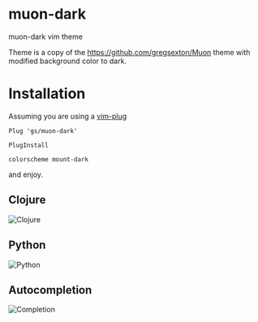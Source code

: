 # muon-dark
muon-dark vim theme

Theme is a copy of the https://github.com/gregsexton/Muon theme with modified background color to dark.

# Installation
Assuming you are using a [vim-plug](https://github.com/junegunn/vim-plug)

`Plug 'gs/muon-dark'`

`PlugInstall`

`colorscheme mount-dark`

and enjoy.

## Clojure
![Clojure](https://i.ibb.co/HpGKzXv/Screenshot-2020-11-04-at-20-46-26.png)


## Python
![Python](https://i.ibb.co/3dRGFfd/python.png)


## Autocompletion
![Completion](https://i.ibb.co/XZ4dfLw/completion.png)

